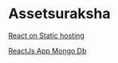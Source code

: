# Assetsuraksha

[React on Static hosting](https://medium.com/@serverlessguru/deploy-reactjs-app-with-s3-static-hosting-f640cb49d7e6)


[ReactJs App Mongo Db](https://medium.com/javascript-in-plain-english/full-stack-mongodb-react-node-js-express-js-in-one-simple-app-6cc8ed6de274)

